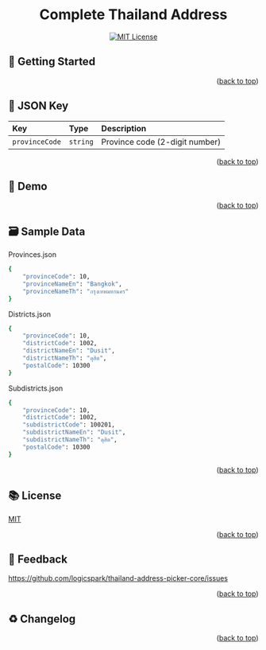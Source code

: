 <a id="readme-top"></a>
<div align="center">
	<h1> Complete Thailand Address </h1>
	

[![MIT License](https://img.shields.io/badge/License-MIT-green.svg)](https://choosealicense.com/licenses/mit/)


</div>



## :rocket: Getting Started

<p align="right">(<a href="#readme-top">back to top</a>)</p>

## :memo: JSON Key

| Key | Type     | Description                       |
| :-------- | :------- | :-------------------------------- |
| `provinceCode`      | `string` | Province code (2-digit number) |

<p align="right">(<a href="#readme-top">back to top</a>)</p>

## :rocket: Demo

<p align="right">(<a href="#readme-top">back to top</a>)</p>

## :card_file_box:  Sample Data

Provinces.json

```bash
{
	"provinceCode": 10,
	"provinceNameEn": "Bangkok",
	"provinceNameTh": "กรุงเทพมหานคร"
}
```

Districts.json

```bash
{
	"provinceCode": 10,
	"districtCode": 1002,
	"districtNameEn": "Dusit",
	"districtNameTh": "ดุสิต",
	"postalCode": 10300
}
```

Subdistricts.json

```bash
{
	"provinceCode": 10,
	"districtCode": 1002,
	"subdistrictCode": 100201,
	"subdistrictNameEn": "Dusit",
	"subdistrictNameTh": "ดุสิต",
	"postalCode": 10300
}
```


<p align="right">(<a href="#readme-top">back to top</a>)</p>
    
## :books: License

[MIT](https://choosealicense.com/licenses/mit/)


<p align="right">(<a href="#readme-top">back to top</a>)</p>


## :speech_balloon: Feedback
https://github.com/logicspark/thailand-address-picker-core/issues


<p align="right">(<a href="#readme-top">back to top</a>)</p>

## :recycle: Changelog


<p align="right">(<a href="#readme-top">back to top</a>)</p>

